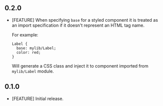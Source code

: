 ## 0.2.0

* [FEATURE] When specifying `base` for a styled component it is treated as an
  import specification if it doesn't represent an HTML tag name.

  For example:

      Label {
        base: mylib/Label;
        color: red;
      }

  Will generate a CSS class and inject it to component imported from
  `mylib/Label` module.

## 0.1.0

* [FEATURE] Initial release.
